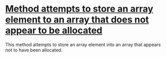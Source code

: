 # [Method attempts to store an array element to an array that does not appear to be allocated](http://fb-contrib.sourceforge.net/bugdescriptions.html#AIOB_ARRAY_STORE_TO_NULL_REFERENCE)

This method attempts to store an array element into an array that appears not to have been allocated.
